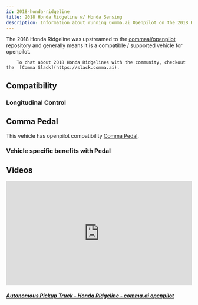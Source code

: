 ```yaml
---
id: 2018-honda-ridgeline
title: 2018 Honda Ridgeline w/ Honda Sensing
description: Information about running Comma.ai Openpilot on the 2018 Honda Ridgeline w/ Honda Sensing
---
```


The 2018 Honda Ridgeline was upstreamed to the [commaai/openpilot](https://github.com/commaai/openpilot) repository and generally means it is a compatible / supported vehicle for openpilot.


        To chat about 2018 Honda Ridgelines with the community, checkout the  [Comma Slack](https://slack.comma.ai).
      
## Compatibility

### Longitudinal Control



## Comma Pedal

This vehicle has openpilot compatibility [Comma Pedal](/hardware/pedal).

### Vehicle specific benefits with Pedal



## Videos

<div class="card-deck">
<div class="card">
<div class="card-image">
<div class="embed-responsive embed-responsive-16by9">
<div style="left: 0; width: 100%; height: 0; position: relative; padding-bottom: 56.2493%;"><iframe src="https://www.youtube.com/embed/L2CF0jHyMxY?rel=0&amp;showinfo=0" style="border: 0; top: 0; left: 0; width: 100%; height: 100%; position: absolute;" allowfullscreen scrolling="no"></iframe></div>
</div>
</div>
<div class="card-body">
<h5 class="card-title"><a href="https://www.youtube.com/watch?v&#x3D;L2CF0jHyMxY" target="_blank">Autonomous Pickup Truck - Honda Ridgeline - comma.ai openpilot</a></h5>

</div>
</div>
</div>
      